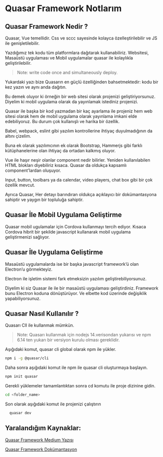 # Quasar Framework Notlarım

## Quasar Framework Nedir ?
 Quasar, Vue temellidir. Css ve sccc sayesinde kolayca özelleştirilebilir ve JS ile genişletilebilir. 
 
 Yazdığımız tek kodu tüm platformlara dağıtarak kullanabiliriz. Websitesi, Masaüstü uygulaması ve Mobil uygulamalar quasar ile kolaylıkla geliştirilebilir.

 > Note: write code once and simultaneously deploy.

 Yukardaki yazı bize Quasarın en güçlü özelliğinden bahsetmektedir: kodu bir kez yazın ve aynı anda dağıtın.
 
 Bu demek oluyor ki örneğin bir web sitesi olarak projenizi geliştiriyorsunuz. Diyelim ki mobil uygulama olarak da yayınlamak istediniz projenizi. 
 
 Quasar ile başka bir kod yazmadan bir kaç ayarlama ile projeniz hem web sitesi olarak hem de mobil uygulama olarak yayınlama imkani elde edebiliyoruz. Bu durum çok kullanışlı ve harika bir özellik.

 Babel, webpack, eslint gibi yazılım kontrollerine ihtiyaç duyulmadığının da altını çizelim. 
 
 Buna ek olarak yazılımcının ek olarak Bootstrap, Hammerjs gibi farklı kütüphanelerine olan ihtiyaç da ortadan kalkmış oluyor.

Vue ile haşır neşir olanlar component nedir bilirler. Yeniden kullanılabilen HTML blokları diyebiliriz kısaca. Quasar da oldukça kapsamlı component’lardan oluşuyor.

Input, button, toolbars ya da calendar, video players, chat box gibi bir çok özellik mevcut.

Ayrıca Quasar, Her detayı barındıran oldukça açıklayıcı bir dokümantasyona sahiptir ve yaygın bir topluluğa sahiptir.
## Quasar İle Mobil Uygulama Geliştirme
Quasar mobil ugulamalar için Cordova kullanmayı tercih ediyor. Kısaca Cordova hibrit bir şekilde javascript kullanarak mobil uygulama geliştirmenizi sağlıyor.
## Quasar İle Uygulama Geliştirme
Masaüstü uygulamalarda ise bir başka javascript framework’ü olan Electron’u görmekteyiz. 

Electron ile işletim sistemi fark etmeksizin yazılım geliştirebiliyorsunuz. 

Diyelim ki siz Quasar ile ile bir masaüstü uygulaması geliştirdiniz. Framework bunu Electron koduna dönüştürüyor. Ve elbette kod üzerinde değişiklik yapabiliyorsunuz.
## Quasar Nasıl Kullanılır ?
Quasarı ClI ile kullanmak mümkün.

 > Note: Quasarı kullanmak için nodejs 14.verisondan yukarısı ve npm 6.14 ten yukarı bir versiyon kurulu olması gereklidir.

Aşığıdaki komut, quasar cli global olarak npm ile yükler.
```bash
npm i -g @quasar/cli
```
Daha sonra aşığıdaki komut ile npm ile quasar cli oluşturmaya başlayın.
```bash
npm init quasar
```
Gerekli yüklemeler tamamlantıktan sonra cd komutu ile proje dizinine gidin.
```bash
cd <folder_name>
```
Son olarak aşığıdaki komut ile projenizi çalıştırın
```bash
  quasar dev
```
## Yaralandığım Kaynaklar:

[Quasar Framework Medium Yazısı](https://yagmurmutluer.medium.com/quasar-nedir-quasar-framework-ve-vue-js-4f89b1503fde)

[Quasar Framework Dokümantasyon](https://quasar.dev/docs)

